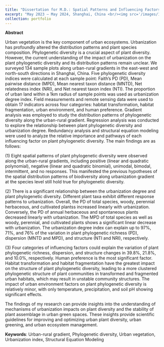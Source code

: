 ```yaml
---
title: "Dissertation for M.D.: Spatial Patterns and Influencing Factors of Plant Phylogenetic Diversity along Urban-Rural Gradients in Shanghai, China"
excerpt: "May 2023 – May 2024, Shanghai, China <br/><img src='/images/1-1.png'>"
collection: portfolio
---
```

**Abstract**


Urban vegetation is the key component of urban ecosystems. Urbanization has profoundly altered the distribution patterns and plant species composition. Phylogenetic diversity is a crucial aspect of plant diversity. However, the current understanding of the impact of urbanization on the plant phylogenetic diversity and its distribution patterns remain unclear. We surveyed 134 sample plots along urban-rural gradients in the east-west and north-south directions in Shanghai, China. Five phylogenetic diversity indices were calculated at each sample point: Faith’s PD (PD), Mean pairwise distance (MPD), Mean nearest taxon distance (MNTD), Net relatedness index (NRI), and Net nearest taxon index (NTI). The proportion of urban land within a 1km radius of sample points was used as urbanization degree index. Field measurements and remote sensing data were used to obtain 17 indicators across four categories: habitat transformation, habitat fragmentation, urban environment, and human preference. Gradient analysis was employed to study the distribution patterns of phylogenetic diversity along the urban-rural gradient. Regression analysis was conducted to explore the relationship between plant phylogenetic diversity and urbanization degree. Redundancy analysis and structural equation modeling were used to analyze the relative importance and pathways of each influencing factor on plant phylogenetic diversity. The main findings are as follows:


(1) Eight spatial patterns of plant phylogenetic diversity were observed along the urban-rural gradients, including positive (linear and quadratic polynomial), negative (linear and quadratic binomial), unimodal, bimodal, intermittent, and no responses. This manifested the previous hypotheses of the spatial distribution patterns of biodiversity along urbanization gradient at the species level still hold true for phylogenetic diversity.


(2) There is a significant relationship between the urbanization degree and plant phylogenetic diversity. Different plant taxa exhibit different response patterns to urbanization. Overall, the PD of total species, woody, perennial herbaceous, and cultivated plantss increased linearly with urbanization. Conversely,  the PD of annual herbaceous and spontaneous plants decreased linearly with urbanization. The MPD of total species as well as woody, perennial, and cultivated plants shows a significant linear decrease with urbanization. The urbanization degree index can explain up to 97%, 71%, and 76% of the variation in plant phylogenetic richness (PD), dispersion (MNTD and MPD), and structure (NTI and NRI), respectively.


(3) Four categories of influencing factors could explain the variation of plant phylogenetic richness, dispersion, and structure changes in 39.8%, 21.8%, and 10.0%, respectively. Human preference is the most significant factor. Habitat transformation and habitat fragmentation have the greatest impact on the structure of plant phylogenetic diversity, leading to a more clustered phylogenetic structure of plant communities in transformed and fragmented urban habitats, which may result in unstable community structures. The impact of urban environment factors on plant phylogenetic diversity is relatively minor, with only temperature, precipitation, and soil pH showing significant effects.


The findings of my research can provide insights into the understanding of mechanisms of urbanization impacts on plant diversity and the stability of plant assemblage in urban green spaces. These insights provide scientific guidelines for improving and optimizing urban plant diversity, urban greening, and urban ecosystem management.


**Keywords**: Urban-rural gradient, Phylogenetic diversity, Urban vegetation, Urbanization index, Structural Equation Modeling

